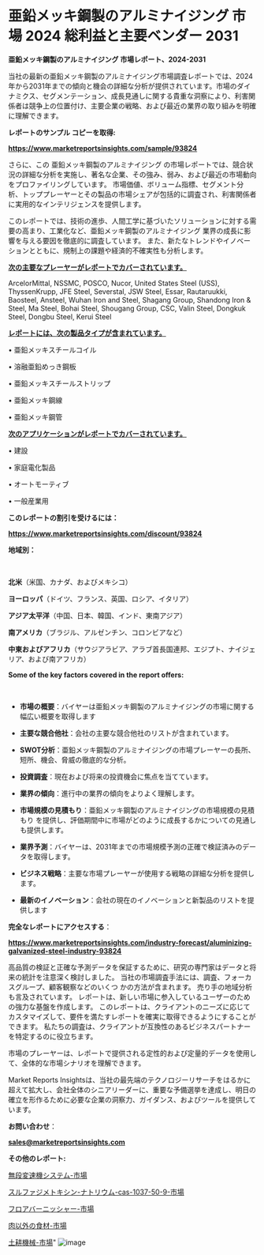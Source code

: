 # 亜鉛メッキ鋼製のアルミナイジング 市場 2024 総利益と主要ベンダー 2031

<strong>亜鉛メッキ鋼製のアルミナイジング 市場レポート、2024-2031</strong>

当社の最新の亜鉛メッキ鋼製のアルミナイジング市場調査レポートでは、2024年から2031年までの傾向と機会の詳細な分析が提供されています。市場のダイナミクス、セグメンテーション、成長見通しに関する貴重な洞察により、利害関係者は競争上の位置付け、主要企業の戦略、および最近の業界の取り組みを明確に理解できます。



<strong>レポートのサンプル コピーを取得:</strong> <a href=https://www.marketreportsinsights.com/sample/93824>

<strong><u>https://www.marketreportsinsights.com/sample/93824</u></strong></a>

さらに、この 亜鉛メッキ鋼製のアルミナイジング の市場レポートでは、競合状況の詳細な分析を実施し、著名な企業、その強み、弱み、および最近の市場動向をプロファイリングしています。 市場価値、ボリューム指標、セグメント分析、トッププレーヤーとその製品の市場シェアが包括的に調査され、利害関係者に実用的なインテリジェンスを提供します。

このレポートでは、技術の進歩、人間工学に基づいたソリューションに対する需要の高まり、工業化など、亜鉛メッキ鋼製のアルミナイジング 業界の成長に影響を与える要因を徹底的に調査しています。 また、新たなトレンドやイノベーションとともに、規制上の課題や経済的不確実性も分析します。



<strong><u>次の主要なプレーヤーがレポートでカバーされています。</u></strong>

ArcelorMittal, NSSMC, POSCO, Nucor, United States Steel (USS), ThyssenKrupp, JFE Steel, Severstal, JSW Steel, Essar, Rautaruukki, Baosteel, Ansteel, Wuhan Iron and Steel, Shagang Group, Shandong Iron & Steel, Ma Steel, Bohai Steel, Shougang Group, CSC, Valin Steel, Dongkuk Steel, Dongbu Steel, Kerui Steel



<strong><u><b>レポートには、次の製品タイプが含まれています。</b></u></strong>

• 亜鉛メッキスチールコイル

• 溶融亜鉛めっき鋼板

• 亜鉛メッキスチールストリップ

• 亜鉛メッキ鋼線

• 亜鉛メッキ鋼管



<strong><u><b>次のアプリケーションがレポートでカバーされています。</b></u></strong>

• 建設

• 家庭電化製品

• オートモーティブ

• 一般産業用



<strong><b>このレポートの割引を受けるには：</b></strong>

<a href=https://www.marketreportsinsights.com/discount/93824>

<strong><u>https://www.marketreportsinsights.com/discount/93824</u></strong></a>



<strong>地域別：</strong>

<strong> </strong>



<strong>北米</strong>（米国、カナダ、およびメキシコ）



<strong>ヨーロッパ</strong>（ドイツ、フランス、英国、ロシア、イタリア）



<strong>アジア太平洋</strong>（中国、日本、韓国、インド、東南アジア）



<strong>南アメリカ</strong>（ブラジル、アルゼンチン、コロンビアなど）



<strong>中東およびアフリカ</strong>（サウジアラビア、アラブ首長国連邦、エジプト、ナイジェリア、および南アフリカ）



<strong>Some of the key factors covered in the report offers:</strong>

<strong> </strong>
<ul>
  <li>

<strong>市場の概要</strong>：バイヤーは亜鉛メッキ鋼製のアルミナイジングの市場に関する幅広い概要を取得します</li>
  <li>

<strong>主要な競合他社</strong>：会社の主要な競合他社のリストが含まれています。</li>
  <li>

<strong>SWOT分析</strong>：亜鉛メッキ鋼製のアルミナイジングの市場プレーヤーの長所、短所、機会、脅威の徹底的な分析。</li>
  <li>

<strong>投資調査</strong>：現在および将来の投資機会に焦点を当てています。</li>
  <li>

<strong>業界の傾向</strong>：進行中の業界の傾向をよりよく理解します。</li>
  <li>

<strong>市場規模の見積もり</strong>：亜鉛メッキ鋼製のアルミナイジングの市場規模の見積もり を提供し、評価期間中に市場がどのように成長するかについての見通しも提供します。</li>
  <li>

<strong>業界予測</strong>：バイヤーは、2031年までの市場規模予測の正確で検証済みのデータを取得します。</li>
  <li>

<strong>ビジネス戦略</strong>：主要な市場プレーヤーが使用する戦略の詳細な分析を提供します。</li>
  <li>

<strong>最新のイノベーション</strong>：会社の現在のイノベーションと新製品のリストを提供します</li>
</ul>


<strong>完全なレポートにアクセスする</strong>：

<a href=https://www.marketreportsinsights.com/industry-forecast/aluminizing-galvanized-steel-industry-93824>

<strong><u>https://www.marketreportsinsights.com/industry-forecast/aluminizing-galvanized-steel-industry-93824</u></strong></a>

高品質の検証と正確な予測データを保証するために、研究の専門家はデータと将来の統計を注意深く検討しました。 当社の市場調査手法には、調査、フォーカスグループ、顧客観察などのいくつ かの方法が含まれます。 売り手の地域分析も言及されています。 レポートは、新しい市場に参入しているユーザーのための強力な基盤を作成します。 このレポートは、クライアントのニーズに応じてカスタマイズして、要件を満たすレポートを確実に取得できるようにすることができます。 私たちの調査は、クライアントが互換性のあるビジネスパートナーを特定するのに役立ちます。

市場のプレーヤーは、レポートで提供される定性的および定量的データを使用して、全体的な市場シナリオを理解できます。

Market Reports Insightsは、当社の最先端のテクノロジーリサーチをはるかに超えて拡大し、会社全体のシニアリーダーに、重要な予備選挙を達成し、明日の確立を形作るために必要な企業の洞察力、ガイダンス、およびツールを提供しています。



<strong><b>お問い合わせ</b></strong>：

<a href=mailto:sales@marketreportsinsights.com>

<strong><u>sales@marketreportsinsights.com</u></strong></a>



<strong>その他のレポート:</strong>

<a href=https://www.linkedin.com/pulse/無段変速機システム-市場-2023-swot-分析と最新イノベーション-2030-6t7kf/>無段変速機システム-市場</a>

<a href=https://www.linkedin.com/pulse/スルファジメトキシン-ナトリウム-cas-1037-50-9-市場-2023-8cmgf/>スルファジメトキシン-ナトリウム-cas-1037-50-9-市場</a>

<a href=https://www.linkedin.com/pulse/フロアバーニッシャー-市場-2023-swot-分析と最新イノベーション-hnsof/>フロアバーニッシャー-市場</a>

<a href=https://www.linkedin.com/pulse/肉以外の食材-市場-2023-推進要因と成長機会-2030-pr-news-hub-cotof/>肉以外の食材-市場</a>

<a href=https://www.linkedin.com/pulse/土耕機械-市場-2023-総合分析と事業成長戦略-2030-pr-news-hub-8tlyf/>土耕機械-市場</a>"
![image](https://github.com/gayatriri2/Market-Trends/assets/166717496/3ae6f222-8a89-42fa-ab8c-c62544fc6e29)
